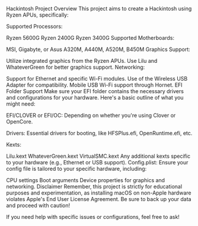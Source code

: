 Hackintosh Project Overview
This project aims to create a Hackintosh using Ryzen APUs, specifically:

Supported Processors:

Ryzen 5600G
Ryzen 2400G
Ryzen 3400G
Supported Motherboards:

MSI, Gigabyte, or Asus
A320M, A440M, A520M, B450M
Graphics Support:

Utilize integrated graphics from the Ryzen APUs.
Use Lilu and WhateverGreen for better graphics support.
Networking:

Support for Ethernet and specific Wi-Fi modules.
Use of the Wireless USB Adapter for compatibility.
Mobile USB Wi-Fi support through Hornet.
EFI Folder Support
Make sure your EFI folder contains the necessary drivers and configurations for your hardware. Here's a basic outline of what you might need:

EFI/CLOVER or EFI/OC: Depending on whether you're using Clover or OpenCore.

Drivers: Essential drivers for booting, like HFSPlus.efi, OpenRuntime.efi, etc.

Kexts:

Lilu.kext
WhateverGreen.kext
VirtualSMC.kext
Any additional kexts specific to your hardware (e.g., Ethernet or USB support).
Config.plist: Ensure your config file is tailored to your specific hardware, including:

CPU settings
Boot arguments
Device properties for graphics and networking.
Disclaimer
Remember, this project is strictly for educational purposes and experimentation, as installing macOS on non-Apple hardware violates Apple's End User License Agreement. Be sure to back up your data and proceed with caution!

If you need help with specific issues or configurations, feel free to ask!



